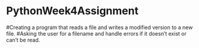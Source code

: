 # PythonWeek4Assignment
#Creating a program that reads a file and writes a modified version to a new file.
#Asking the user for a filename and handle errors if it doesn’t exist or can’t be read.
